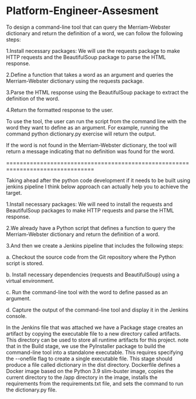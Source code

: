 # Platform-Engineer-Assesment
 
To design a command-line tool that can query the Merriam-Webster dictionary and return the definition of a word, we can follow the following steps:


1.Install necessary packages: We will use the requests package to make HTTP requests and the BeautifulSoup package to parse the HTML response.

2.Define a function that takes a word as an argument and queries the Merriam-Webster dictionary using the requests package.

3.Parse the HTML response using the BeautifulSoup package to extract the definition of the word.

4.Return the formatted response to the user.

To use the tool, the user can run the script from the command line with the word they want to define as an argument. For example, running the command python dictionary.py exercise will return the output.


If the word is not found in the Merriam-Webster dictionary, the tool will return a message indicating that no definition was found for the word.

================================================================================

Taking ahead after the python code development if it needs to be built using jenkins pipeline I think below approach can actually help you to achieve the target.

1.Install necessary packages: We will need to install the requests and BeautifulSoup packages to make HTTP requests and parse the HTML response.

2.We already have a Python script that defines a function to query the Merriam-Webster dictionary and return the definition of a word.

3.And then we create a Jenkins pipeline that includes the following steps:

a. Checkout the source code from the Git repository where the Python script is stored.

b. Install necessary dependencies (requests and BeautifulSoup) using a virtual environment.

c. Run the command-line tool with the word to define passed as an argument.

d. Capture the output of the command-line tool and display it in the Jenkins console.


In the Jenkins file that was attached we have a Package stage creates an artifact by copying the executable file to a new directory called artifacts. This directory can be used to store all runtime artifacts for this project.
note that in the Build stage, we use the PyInstaller package to build the command-line tool into a standalone executable. This requires specifying the --onefile flag to create a single executable file. This stage should produce a file called dictionary in the dist directory.
Dockerfile defines a Docker image based on the Python 3.9 slim-buster image, copies the current directory to the /app directory in the image, installs the requirements from the requirements.txt file, and sets the command to run the dictionary.py file.
